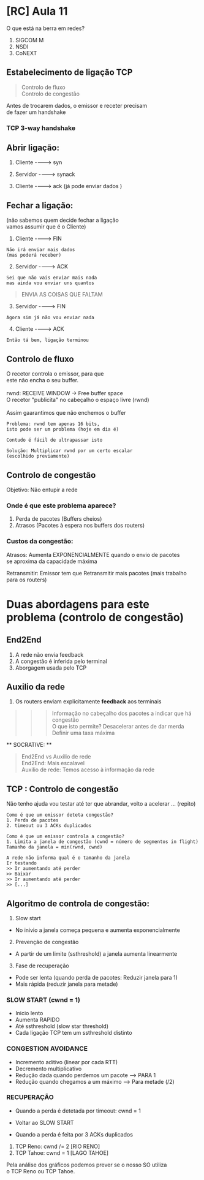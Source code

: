 # [RC] Aula 11

O que está na berra em redes?
1. SIGCOM M
2. NSDI
3. CoNEXT

## Estabelecimento de ligação TCP

> Controlo de fluxo \
> Controlo de congestão

Antes de trocarem dados, o emissor e receter precisam \
de fazer um handshake

### TCP 3-way handshake

## Abrir ligação:

1. Cliente ----> syn

2. Servidor ----> synack

3. Cliente ----> ack
(já pode enviar dados )

## Fechar a ligação:

(não sabemos quem decide fechar a ligação \
vamos assumir que é o Cliente)

1. Cliente ----> FIN
```
Não irá enviar mais dados
(mas poderá receber)

```

2. Servidor ----> ACK
```
Sei que não vais enviar mais nada
mas ainda vou enviar uns quantos
```

> ENVIA AS COISAS QUE FALTAM

3. Servidor ----> FIN
```
Agora sim já não vou enviar nada
```

4. Cliente ----> ACK
```
Então tá bem, ligação terminou
```

## Controlo de fluxo

O recetor controla o emissor, para que \
este não encha o seu buffer. \
\
rwnd: RECEIVE WINDOW -> Free buffer space \
O recetor "publicita" no cabeçalho o espaço livre (rwnd) \
\
Assim gaarantimos que não enchemos o buffer

```
Problema: rwnd tem apenas 16 bits,
isto pode ser um problema (hoje em dia é)

Contudo é fácil de ultrapassar isto

Solução: Multiplicar rwnd por um certo escalar
(escolhido previamente)

```

## Controlo de congestão

Objetivo: Não entupir a rede

### Onde é que este problema aparece?

1. Perda de pacotes (Buffers cheios)
2. Atrasos (Pacotes à espera nos buffers dos routers)

### Custos da congestão:

Atrasos: Aumenta EXPONENCIALMENTE quando o envio de pacotes \
se aproxima da capacidade máxima

Retransmitir: Emissor tem que Retransmitir mais pacotes
(mais trabalho para os routers)

# Duas abordagens para este problema (controlo de congestão)

## End2End

1. A rede não envia feedback
2. A congestão é inferida pelo terminal
3. Aborgagem usada pelo TCP

## Auxilio da rede

1. Os routers enviam explicitamente **feedback** aos terminais
> >> Informação no cabeçalho dos pacotes a indicar que há congestão \
> O que isto permite? Desacelerar antes de dar merda
> >> Definir uma taxa máxima

** SOCRATIVE: **
> End2End vs Auxilio de rede \
> End2End: Mais escalavel \
> Auxilio de rede: Temos acesso à informação da rede

## TCP : Controlo de congestão

Não tenho ajuda vou testar até ter que abrandar,
volto a acelerar ... (repito)

```
Como é que um emissor deteta congestão?
1. Perda de pacotes
2. timeout ou 3 ACKs duplicados

Como é que um emissor controla a congestão?
1. Limita a janela de congestão (cwnd = número de segmentos in flight)
Tamanho da janela = min(rwnd, cwnd)

A rede não informa qual é o tamanho da janela
Ir testando
>> Ir aumentando até perder
>> Baixar
>> Ir aumentando até perder
>> [...]
```

## Algoritmo de controla de congestão:

1. Slow start
- No inivio a janela começa pequena e aumenta exponencialmente
2. Prevenção de congestão
- A partir de um limite (ssthreshold) a janela aumenta linearmente
3. Fase de recuperação
- Pode ser lenta (quando perda de pacotes: Reduzir janela para 1)
- Mais rápida (reduzir janela para metade)

### SLOW START (cwnd = 1)

- Inicio lento
- Aumenta RAPIDO
- Até ssthreshold (slow star threshold)
- Cada ligação TCP tem um ssthreshold distinto

### CONGESTION AVOIDANCE

- Incremento aditivo (linear por cada RTT)
- Decremento multiplicativo
- Redução dada quando perdemos um pacote --> PARA 1
- Redução quando chegamos a um máximo --> Para metade (/2)

### RECUPERAÇÃO

- Quando a perda é detetada por timeout: cwnd = 1
+ Voltar ao SLOW START

- Quando a perda é feita por 3 ACKs duplicados

1. TCP Reno: cwnd /= 2 [RIO RENO]
2. TCP Tahoe: cwnd = 1 [LAGO TAHOE]

Pela análise dos gráficos podemos prever se o nosso SO utiliza \
o TCP Reno ou TCP Tahoe.


